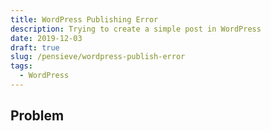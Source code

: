 ```yaml
---
title: WordPress Publishing Error
description: Trying to create a simple post in WordPress
date: 2019-12-03
draft: true
slug: /pensieve/wordpress-publish-error
tags:
  - WordPress
---
```


## Problem
